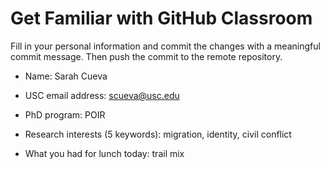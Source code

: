 # Get Familiar with GitHub Classroom

Fill in your personal information and commit the changes with a meaningful commit message.  Then push the commit to the remote repository.

* Name: Sarah Cueva

* USC email address: scueva@usc.edu	

* PhD program: POIR

* Research interests (5 keywords): migration, identity, civil conflict 

* What you had for lunch today: trail mix



